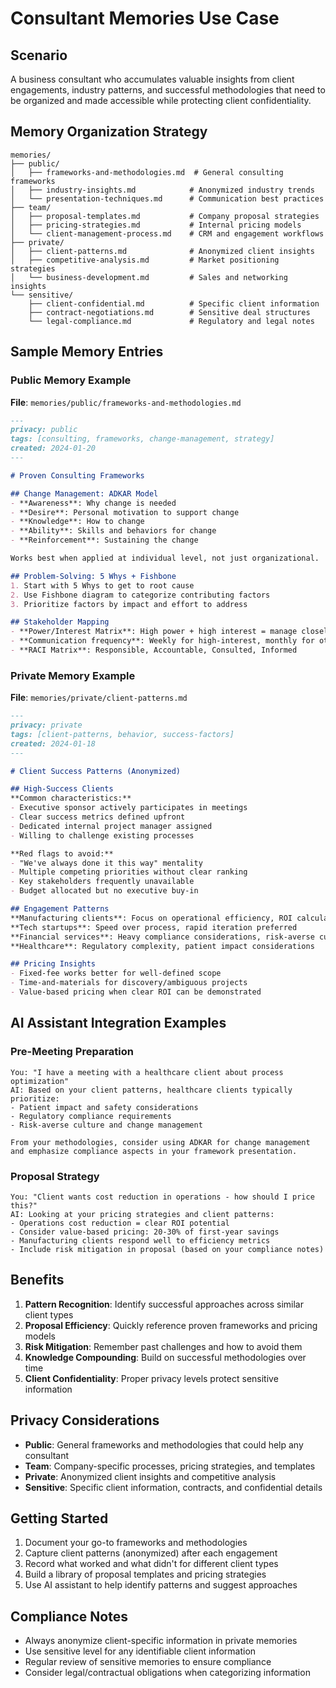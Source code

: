 # Consultant Memories Use Case

## Scenario
A business consultant who accumulates valuable insights from client engagements, industry patterns, and successful methodologies that need to be organized and made accessible while protecting client confidentiality.

## Memory Organization Strategy

```
memories/
├── public/
│   ├── frameworks-and-methodologies.md  # General consulting frameworks
│   ├── industry-insights.md            # Anonymized industry trends
│   └── presentation-techniques.md      # Communication best practices
├── team/
│   ├── proposal-templates.md           # Company proposal strategies
│   ├── pricing-strategies.md           # Internal pricing models
│   └── client-management-process.md    # CRM and engagement workflows
├── private/
│   ├── client-patterns.md              # Anonymized client insights
│   ├── competitive-analysis.md         # Market positioning strategies
│   └── business-development.md         # Sales and networking insights
└── sensitive/
    ├── client-confidential.md          # Specific client information
    ├── contract-negotiations.md        # Sensitive deal structures
    └── legal-compliance.md             # Regulatory and legal notes
```

## Sample Memory Entries

### Public Memory Example
**File**: `memories/public/frameworks-and-methodologies.md`

```markdown
---
privacy: public
tags: [consulting, frameworks, change-management, strategy]
created: 2024-01-20
---

# Proven Consulting Frameworks

## Change Management: ADKAR Model
- **Awareness**: Why change is needed
- **Desire**: Personal motivation to support change
- **Knowledge**: How to change
- **Ability**: Skills and behaviors for change
- **Reinforcement**: Sustaining the change

Works best when applied at individual level, not just organizational.

## Problem-Solving: 5 Whys + Fishbone
1. Start with 5 Whys to get to root cause
2. Use Fishbone diagram to categorize contributing factors
3. Prioritize factors by impact and effort to address

## Stakeholder Mapping
- **Power/Interest Matrix**: High power + high interest = manage closely
- **Communication frequency**: Weekly for high-interest, monthly for others
- **RACI Matrix**: Responsible, Accountable, Consulted, Informed
```

### Private Memory Example
**File**: `memories/private/client-patterns.md`

```markdown
---
privacy: private
tags: [client-patterns, behavior, success-factors]
created: 2024-01-18
---

# Client Success Patterns (Anonymized)

## High-Success Clients
**Common characteristics:**
- Executive sponsor actively participates in meetings
- Clear success metrics defined upfront
- Dedicated internal project manager assigned
- Willing to challenge existing processes

**Red flags to avoid:**
- "We've always done it this way" mentality
- Multiple competing priorities without clear ranking
- Key stakeholders frequently unavailable
- Budget allocated but no executive buy-in

## Engagement Patterns
**Manufacturing clients**: Focus on operational efficiency, ROI calculations
**Tech startups**: Speed over process, rapid iteration preferred
**Financial services**: Heavy compliance considerations, risk-averse culture
**Healthcare**: Regulatory complexity, patient impact considerations

## Pricing Insights
- Fixed-fee works better for well-defined scope
- Time-and-materials for discovery/ambiguous projects
- Value-based pricing when clear ROI can be demonstrated
```

## AI Assistant Integration Examples

### Pre-Meeting Preparation
```
You: "I have a meeting with a healthcare client about process optimization"
AI: Based on your client patterns, healthcare clients typically prioritize:
- Patient impact and safety considerations
- Regulatory compliance requirements
- Risk-averse culture and change management

From your methodologies, consider using ADKAR for change management 
and emphasize compliance aspects in your framework presentation.
```

### Proposal Strategy
```
You: "Client wants cost reduction in operations - how should I price this?"
AI: Looking at your pricing strategies and client patterns:
- Operations cost reduction = clear ROI potential
- Consider value-based pricing: 20-30% of first-year savings
- Manufacturing clients respond well to efficiency metrics
- Include risk mitigation in proposal (based on your compliance notes)
```

## Benefits

1. **Pattern Recognition**: Identify successful approaches across similar client types
2. **Proposal Efficiency**: Quickly reference proven frameworks and pricing models
3. **Risk Mitigation**: Remember past challenges and how to avoid them
4. **Knowledge Compounding**: Build on successful methodologies over time
5. **Client Confidentiality**: Proper privacy levels protect sensitive information

## Privacy Considerations

- **Public**: General frameworks and methodologies that could help any consultant
- **Team**: Company-specific processes, pricing strategies, and templates
- **Private**: Anonymized client insights and competitive analysis
- **Sensitive**: Specific client information, contracts, and confidential details

## Getting Started

1. Document your go-to frameworks and methodologies
2. Capture client patterns (anonymized) after each engagement
3. Record what worked and what didn't for different client types
4. Build a library of proposal templates and pricing strategies
5. Use AI assistant to help identify patterns and suggest approaches

## Compliance Notes

- Always anonymize client-specific information in private memories
- Use sensitive level for any identifiable client information
- Regular review of sensitive memories to ensure compliance
- Consider legal/contractual obligations when categorizing information